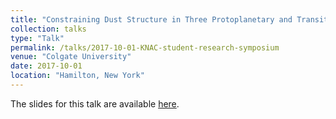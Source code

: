 ```yaml
---
title: "Constraining Dust Structure in Three Protoplanetary and Transitional Disks"
collection: talks
type: "Talk"
permalink: /talks/2017-10-01-KNAC-student-research-symposium
venue: "Colgate University"
date: 2017-10-01
location: "Hamilton, New York"
---
```


The slides for this talk are available [here](https://abulatek.github.io/files/knac_talk_abulatek.pdf).